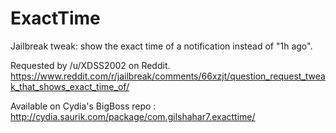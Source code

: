# ExactTime
Jailbreak tweak: show the exact time of a notification instead of "1h ago".

Requested by /u/XDSS2002 on Reddit.
https://www.reddit.com/r/jailbreak/comments/66xzjt/question_request_tweak_that_shows_exact_time_of/

Available on Cydia's BigBoss repo : http://cydia.saurik.com/package/com.gilshahar7.exacttime/

